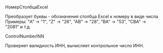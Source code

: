 НомерСтолбцаExcel

Преобразует буквы - обозначения столбца Excel к номеру в виде числа
Примеры: "A" -> "1", "Z" -> "26", "AB" -> "28", "BA" -> "53", "CBA" -> "2081" и т.д.

ControlNumberINN

Проверяет валидность ИНН, вычисляет контрольное число ИНН.
